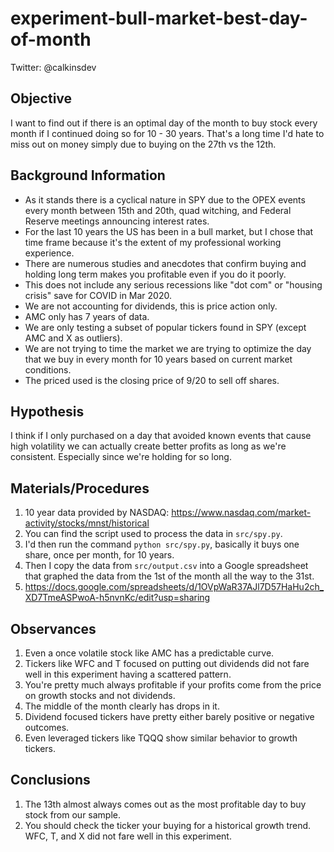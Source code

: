 # experiment-bull-market-best-day-of-month

Twitter: @calkinsdev

## Objective

I want to find out if there is an optimal day of the month to buy stock every month if I continued doing so for 10 - 30 years.  That's a long time I'd hate to miss out on money simply due to buying on the 27th vs the 12th.

## Background Information

- As it stands there is a cyclical nature in SPY due to the OPEX events every month between 15th and 20th, quad witching, and Federal Reserve meetings announcing interest rates.
- For the last 10 years the US has been in a bull market, but I chose that time frame because it's the extent of my professional working experience.
- There are numerous studies and anecdotes that confirm buying and holding long term makes you profitable even if you do it poorly.
- This does not include any serious recessions like "dot com" or "housing crisis" save for COVID in Mar 2020.
- We are not accounting for dividends, this is price action only.
- AMC only has 7 years of data.
- We are only testing a subset of popular tickers found in SPY (except AMC and X as outliers).
- We are not trying to time the market we are trying to optimize the day that we buy in every month for 10 years based on current market conditions.
- The priced used is the closing price of 9/20 to sell off shares.

## Hypothesis

I think if I only purchased on a day that avoided known events that cause high volatility we can actually create better profits as long as we're consistent.  Especially since we're holding for so long.

## Materials/Procedures 

1. 10 year data provided by NASDAQ: https://www.nasdaq.com/market-activity/stocks/mnst/historical 
1. You can find the script used to process the data in `src/spy.py`.
1. I'd then run the command `python src/spy.py`, basically it buys one share, once per month, for 10 years.
1. Then I copy the data from `src/output.csv` into a Google spreadsheet that graphed the data from the 1st of the month all the way to the 31st.
1. https://docs.google.com/spreadsheets/d/1OVpWaR37AJl7D57HaHu2ch_XD7TmeASPwoA-h5nvnKc/edit?usp=sharing

## Observances

1. Even a once volatile stock like AMC has a predictable curve.
1. Tickers like WFC and T focused on putting out dividends did not fare well in this experiment having a scattered pattern.
1. You're pretty much always profitable if your profits come from the price on growth stocks and not dividends.
1. The middle of the month clearly has drops in it.
1. Dividend focused tickers have pretty either barely positive or negative outcomes.
1. Even leveraged tickers like TQQQ show similar behavior to growth tickers.

## Conclusions

1. The 13th almost always comes out as the most profitable day to buy stock from our sample.
1. You should check the ticker your buying for a historical growth trend.  WFC, T, and X did not fare well in this experiment.
